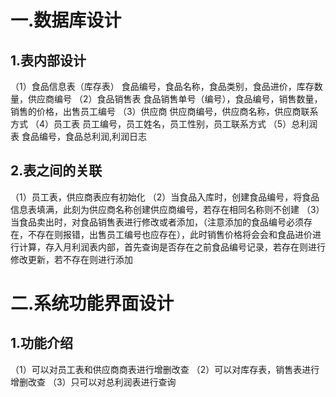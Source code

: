 # 一.数据库设计
## 1.表内部设计
（1）食品信息表（库存表）
食品编号，食品名称，食品类别，食品进价，库存数量，供应商编号
（2）食品销售表
食品销售单号（编号），食品编号，销售数量，销售的价格，出售员工编号
（3）供应商
供应商编号，供应商名称，供应商联系方式
（4）员工表
员工编号，员工姓名，员工性别，员工联系方式
（5）总利润表
食品编号，食品总利润,利润日志
## 2.表之间的关联
（1）员工表，供应商表应有初始化
（2）当食品入库时，创建食品编号，将食品信息表填满，此刻为供应商名称创建供应商编号，若存在相同名称则不创建
（3）当食品卖出时，对食品销售表进行修改或者添加，（注意添加的食品编号必须存在，不存在则报错，出售员工编号也应存在），此时销售价格将会会和食品进价进行计算，存入月利润表内部，首先查询是否存在之前食品编号记录，若存在则进行修改更新，若不存在则进行添加
# 二.系统功能界面设计
## 1.功能介绍
（1）可以对员工表和供应商商表进行增删改查
（2）可以对库存表，销售表进行增删改查
（3）只可以对总利润表进行查询

